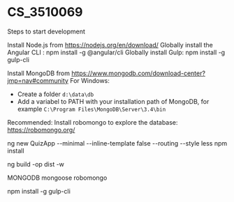 # CS_3510069

Steps to start development

Install Node.js from https://nodejs.org/en/download/
Globally install the Angular CLI : npm install -g @angular/cli
Globally install Gulp: npm install -g gulp-cli

Install MongoDB from https://www.mongodb.com/download-center?jmp=nav#community
For Windows:
- Create a folder `d:\data\db`
- Add a variabel to PATH with your installation path of MongoDB, for example `C:\Program Files\MongoDB\Server\3.4\bin`

Recommended: 
Install robomongo to explore the database: https://robomongo.org/


ng new QuizApp --minimal --inline-template false --routing --style less
npm install

ng build -op dist -w

MONGODB
mongoose
robomongo




npm install -g gulp-cli